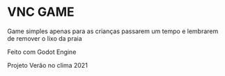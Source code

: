 # VNC GAME

Game simples apenas para as crianças passarem um tempo e lembrarem de remover o lixo da praia



Feito com Godot Engine

Projeto Verão no clima 2021

